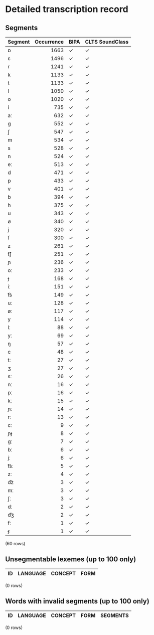 
# Detailed transcription record

## Segments

| Segment | Occurrence | BIPA | CLTS SoundClass |
|:----------|-------------:|:-------|:------------------|
| ɒ | 1663 | ✓ | ✓ |
| ɛ | 1496 | ✓ | ✓ |
| r | 1241 | ✓ | ✓ |
| k | 1133 | ✓ | ✓ |
| t | 1133 | ✓ | ✓ |
| l | 1050 | ✓ | ✓ |
| o | 1020 | ✓ | ✓ |
| i | 735 | ✓ | ✓ |
| aː | 632 | ✓ | ✓ |
| ɡ | 552 | ✓ | ✓ |
| ʃ | 547 | ✓ | ✓ |
| m | 534 | ✓ | ✓ |
| s | 528 | ✓ | ✓ |
| n | 524 | ✓ | ✓ |
| eː | 513 | ✓ | ✓ |
| d | 471 | ✓ | ✓ |
| p | 433 | ✓ | ✓ |
| v | 401 | ✓ | ✓ |
| b | 394 | ✓ | ✓ |
| h | 375 | ✓ | ✓ |
| u | 343 | ✓ | ✓ |
| ø | 340 | ✓ | ✓ |
| j | 320 | ✓ | ✓ |
| f | 300 | ✓ | ✓ |
| z | 261 | ✓ | ✓ |
| t͡ʃ | 251 | ✓ | ✓ |
| ɲ | 236 | ✓ | ✓ |
| oː | 233 | ✓ | ✓ |
| ɟ | 168 | ✓ | ✓ |
| iː | 151 | ✓ | ✓ |
| t͡s | 149 | ✓ | ✓ |
| uː | 128 | ✓ | ✓ |
| øː | 117 | ✓ | ✓ |
| y | 114 | ✓ | ✓ |
| lː | 88 | ✓ | ✓ |
| yː | 69 | ✓ | ✓ |
| ŋ | 57 | ✓ | ✓ |
| c | 48 | ✓ | ✓ |
| tː | 27 | ✓ | ✓ |
| ʒ | 27 | ✓ | ✓ |
| sː | 26 | ✓ | ✓ |
| nː | 16 | ✓ | ✓ |
| pː | 16 | ✓ | ✓ |
| kː | 15 | ✓ | ✓ |
| ɲː | 14 | ✓ | ✓ |
| rː | 13 | ✓ | ✓ |
| cː | 9 | ✓ | ✓ |
| ɲɟ | 8 | ✓ | ✓ |
| ɡː | 7 | ✓ | ✓ |
| bː | 6 | ✓ | ✓ |
| jː | 6 | ✓ | ✓ |
| t͡sː | 5 | ✓ | ✓ |
| zː | 4 | ✓ | ✓ |
| d͡z | 3 | ✓ | ✓ |
| mː | 3 | ✓ | ✓ |
| ʃː | 3 | ✓ | ✓ |
| dː | 2 | ✓ | ✓ |
| d͡ʒ | 2 | ✓ | ✓ |
| fː | 1 | ✓ | ✓ |
| ɟː | 1 | ✓ | ✓ |

(60 rows)



## Unsegmentable lexemes (up to 100 only)

| ID | LANGUAGE | CONCEPT | FORM |
|------|------------|-----------|--------|

(0 rows)



## Words with invalid segments (up to 100 only)

| ID | LANGUAGE | CONCEPT | FORM | SEGMENTS |
|------|------------|-----------|--------|------------|

(0 rows)


